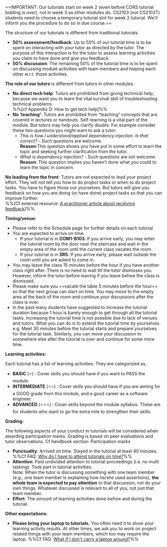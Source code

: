 ==IMPORTANT: Our tutorials start on week 2 (even before CORS tutorial bidding is over), not in week 3 as other modules do. CS2103 (not CS2103T) students need to choose a temporary tutorial slot for week 2 tutorial. We'll inform you the procedure to do so in due course.==

The structure of our tutorials is different from traditional tutorials.

* **50% assessment/feedback**: Up to 50% of our tutorial time is to be spent on interacting with your tutor as directed by the tutor. The purpose of this interaction is for the tutor to assess learning activities you claim to have done and give you feedback.
* **50% discussion**: The remaining 50% of the tutorial time is to be spent on discussing module activities with team members and helping each other w.r.t. those activities.

**The role of our tutors** is different from tutors in other modules.

* **No direct tech help**: Tutors are prohibited from giving technical help, because we want you to learn the vital survival skill of troubleshooting technical problems.    
  %%[cf Appendix D: How to get tech help]%%
* **No ‘teaching’**: Tutors are prohibited from “teaching” concepts that are covered in lectures or handouts. Self-learning is a vital part of the module. But tutors may help you clarify doubts. For example consider these two questions you might want to ask a tutor:
  * *This is how I understood/applied dependency injection. Is that correct?* - Such questions are welcome.    
    **Reason**:This question shows you have put in some effort to learn the topic and seeking further clarification from the tutor. 
  * *What is dependency injection?* - Such questions are not welcome.    
  **Reason**: This question implies you haven’t done what you could to learn the topic in concern. 

**No leading from the front**: Tutors are not expected to lead your project effort. They will not tell you how to do project tasks or when to do project tasks. You have to figure those out yourselves. But tutors will give you feedback on how you are doing (or have done) project tasks so that you can improve further.   
%%[Cf external resource: [A practitioner article about receiving feedback]()]%%

**Timing/venue:**

* Please refer to the Schedule page for further details on each tutorial.
* You are expected to arrive on time.
  * If your tutorial is in **COM1-B103**: If you arrive early, you may enter the tutorial room by the door near the staircase and wait in the empty area of the room until the current class vacates the room.
  * If your tutorial is in **SR5**: If you arrive early, please wait outside the room until you are asked to come in.
* You may leave the class 15 minutes before the hour if you have another class right after. There is no need to wait till the tutor dismisses you. However, inform the tutor before leaving if you leave before the class is dismissed.
* Please make sure you ==vacate the table 5 minutes before the hour== so that the next group can start on time. You may move to the empty area at the back of the room and continue your discussions after the class is over.
* In the past many students have suggested to increase the tutorial duration because 1 hour is barely enough to get through all the tutorial tasks. Increasing the tutorial time is not possible due to lack of venues and tutors. What you can do is to extend the tutorial time by yourselves. e.g. Meet 30 minutes before the tutorial starts and prepare yourselves for the tutorial task. Similarly, you can move your discussion to somewhere else after the tutorial is over and continue for some more time.

**Learning activities:**

Each tutorial has a list of learning activities. They are categorized as,

* **BASIC** (:star:) : Cover skills you should have if you want to PASS the module.
* **INTERMEDIATE** (:star::star:) : Cover skills you should have if you are aiming for a GOOD grade from this module, and a good career as a software engineer.
* **ADVANCED** (:star::star::star:) : Cover skills beyond the module syllabus. These are for students who want to go the extra mile to strengthen their skills.

**Grading:**

The following aspects of your conduct in tutorials will be considered when awarding participation marks. Grading is based on peer evaluations and tutor observations. Cf handbook section: Participation marks
* **Punctuality**: Arrived on time. Stayed in the tutorial at least 40 minutes.   
    %%Cf FAQ: [Why do I have to attend tutorials on time?]()%%
* **Attention**: Paid undivided attention to tutorial proceedings (i.e. no multi tasking). Took part in tutorial activities.   
    Note: When the tutor is discussing something with one team member (e.g., one team member is explaining how he/she used assertions), **the whole team is expected to pay attention** to that discussion, not do your own things. Whatever discussed is relevant to all of you, not just that team member.
* **Effort**: The amount of learning activities done before and during the tutorial.

**Other expectations:**

* **Please bring your laptop to tutorials.** You often need it to show your learning activity results. At other times, we ask you to work on project related things with your team members, which too may require the laptop. %%Cf FAQ: [What if I don't carry a laptop around?]()%%


